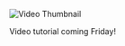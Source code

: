 ![Video Thumbnail](https://github.com/wass08/r3f-sims-online-part-3/assets/6551176/d0d7eaf5-cee1-4657-84d8-d7a20d381ef2)

Video tutorial coming Friday!
